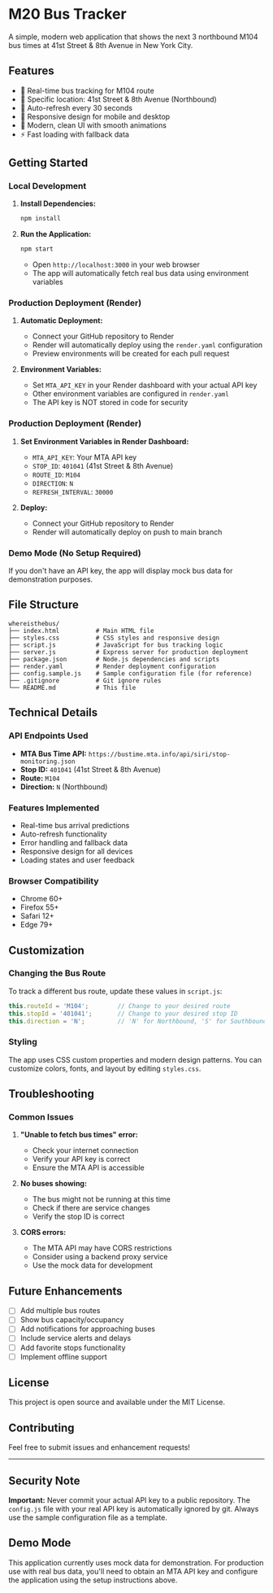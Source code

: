 # M20 Bus Tracker

A simple, modern web application that shows the next 3 northbound M104 bus times at 41st Street & 8th Avenue in New York City.

## Features

- 🚌 Real-time bus tracking for M104 route
- 📍 Specific location: 41st Street & 8th Avenue (Northbound)
- 🔄 Auto-refresh every 30 seconds
- 📱 Responsive design for mobile and desktop
- 🎨 Modern, clean UI with smooth animations
- ⚡ Fast loading with fallback data

## Getting Started

### Local Development

1. **Install Dependencies:**
   ```bash
   npm install
   ```

2. **Run the Application:**
   ```bash
   npm start
   ```
   - Open `http://localhost:3000` in your web browser
   - The app will automatically fetch real bus data using environment variables

### Production Deployment (Render)

1. **Automatic Deployment:**
   - Connect your GitHub repository to Render
   - Render will automatically deploy using the `render.yaml` configuration
   - Preview environments will be created for each pull request

2. **Environment Variables:**
   - Set `MTA_API_KEY` in your Render dashboard with your actual API key
   - Other environment variables are configured in `render.yaml`
   - The API key is NOT stored in code for security

### Production Deployment (Render)

1. **Set Environment Variables in Render Dashboard:**
   - `MTA_API_KEY`: Your MTA API key
   - `STOP_ID`: `401041` (41st Street & 8th Avenue)
   - `ROUTE_ID`: `M104`
   - `DIRECTION`: `N`
   - `REFRESH_INTERVAL`: `30000`

2. **Deploy:**
   - Connect your GitHub repository to Render
   - Render will automatically deploy on push to main branch

### Demo Mode (No Setup Required)
If you don't have an API key, the app will display mock bus data for demonstration purposes.

## File Structure

```
whereisthebus/
├── index.html          # Main HTML file
├── styles.css          # CSS styles and responsive design
├── script.js           # JavaScript for bus tracking logic
├── server.js           # Express server for production deployment
├── package.json        # Node.js dependencies and scripts
├── render.yaml         # Render deployment configuration
├── config.sample.js    # Sample configuration file (for reference)
├── .gitignore          # Git ignore rules
└── README.md           # This file
```

## Technical Details

### API Endpoints Used
- **MTA Bus Time API:** `https://bustime.mta.info/api/siri/stop-monitoring.json`
- **Stop ID:** `401041` (41st Street & 8th Avenue)
- **Route:** `M104`
- **Direction:** `N` (Northbound)

### Features Implemented
- Real-time bus arrival predictions
- Auto-refresh functionality
- Error handling and fallback data
- Responsive design for all devices
- Loading states and user feedback

### Browser Compatibility
- Chrome 60+
- Firefox 55+
- Safari 12+
- Edge 79+

## Customization

### Changing the Bus Route
To track a different bus route, update these values in `script.js`:
```javascript
this.routeId = 'M104';        // Change to your desired route
this.stopId = '401041';       // Change to your desired stop ID
this.direction = 'N';         // 'N' for Northbound, 'S' for Southbound
```

### Styling
The app uses CSS custom properties and modern design patterns. You can customize colors, fonts, and layout by editing `styles.css`.

## Troubleshooting

### Common Issues

1. **"Unable to fetch bus times" error:**
   - Check your internet connection
   - Verify your API key is correct
   - Ensure the MTA API is accessible

2. **No buses showing:**
   - The bus might not be running at this time
   - Check if there are service changes
   - Verify the stop ID is correct

3. **CORS errors:**
   - The MTA API may have CORS restrictions
   - Consider using a backend proxy service
   - Use the mock data for development

## Future Enhancements

- [ ] Add multiple bus routes
- [ ] Show bus capacity/occupancy
- [ ] Add notifications for approaching buses
- [ ] Include service alerts and delays
- [ ] Add favorite stops functionality
- [ ] Implement offline support

## License

This project is open source and available under the MIT License.

## Contributing

Feel free to submit issues and enhancement requests!

---

## Security Note

**Important:** Never commit your actual API key to a public repository. The `config.js` file with your real API key is automatically ignored by git. Always use the sample configuration file as a template.

## Demo Mode

This application currently uses mock data for demonstration. For production use with real bus data, you'll need to obtain an MTA API key and configure the application using the setup instructions above. 
